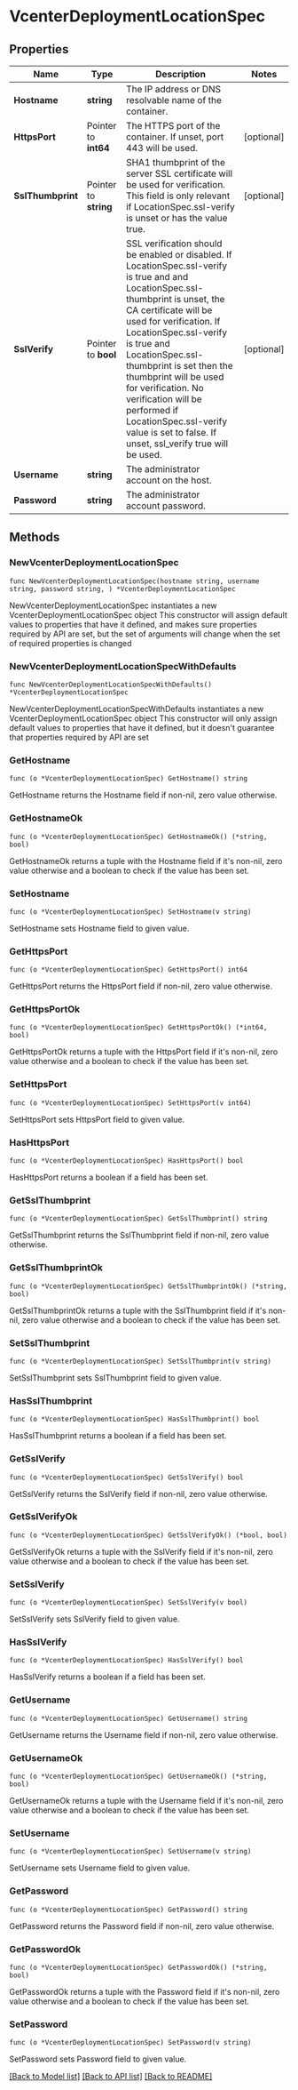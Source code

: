 # VcenterDeploymentLocationSpec

## Properties

Name | Type | Description | Notes
------------ | ------------- | ------------- | -------------
**Hostname** | **string** | The IP address or DNS resolvable name of the container. | 
**HttpsPort** | Pointer to **int64** | The HTTPS port of the container. If unset, port 443 will be used. | [optional] 
**SslThumbprint** | Pointer to **string** | SHA1 thumbprint of the server SSL certificate will be used for verification. This field is only relevant if LocationSpec.ssl-verify is unset or has the value true. | [optional] 
**SslVerify** | Pointer to **bool** | SSL verification should be enabled or disabled. If LocationSpec.ssl-verify is true and and LocationSpec.ssl-thumbprint is unset, the CA certificate will be used for verification. If LocationSpec.ssl-verify is true and LocationSpec.ssl-thumbprint is set then the thumbprint will be used for verification. No verification will be performed if LocationSpec.ssl-verify value is set to false. If unset, ssl_verify true will be used. | [optional] 
**Username** | **string** | The administrator account on the host. | 
**Password** | **string** | The administrator account password. | 

## Methods

### NewVcenterDeploymentLocationSpec

`func NewVcenterDeploymentLocationSpec(hostname string, username string, password string, ) *VcenterDeploymentLocationSpec`

NewVcenterDeploymentLocationSpec instantiates a new VcenterDeploymentLocationSpec object
This constructor will assign default values to properties that have it defined,
and makes sure properties required by API are set, but the set of arguments
will change when the set of required properties is changed

### NewVcenterDeploymentLocationSpecWithDefaults

`func NewVcenterDeploymentLocationSpecWithDefaults() *VcenterDeploymentLocationSpec`

NewVcenterDeploymentLocationSpecWithDefaults instantiates a new VcenterDeploymentLocationSpec object
This constructor will only assign default values to properties that have it defined,
but it doesn't guarantee that properties required by API are set

### GetHostname

`func (o *VcenterDeploymentLocationSpec) GetHostname() string`

GetHostname returns the Hostname field if non-nil, zero value otherwise.

### GetHostnameOk

`func (o *VcenterDeploymentLocationSpec) GetHostnameOk() (*string, bool)`

GetHostnameOk returns a tuple with the Hostname field if it's non-nil, zero value otherwise
and a boolean to check if the value has been set.

### SetHostname

`func (o *VcenterDeploymentLocationSpec) SetHostname(v string)`

SetHostname sets Hostname field to given value.


### GetHttpsPort

`func (o *VcenterDeploymentLocationSpec) GetHttpsPort() int64`

GetHttpsPort returns the HttpsPort field if non-nil, zero value otherwise.

### GetHttpsPortOk

`func (o *VcenterDeploymentLocationSpec) GetHttpsPortOk() (*int64, bool)`

GetHttpsPortOk returns a tuple with the HttpsPort field if it's non-nil, zero value otherwise
and a boolean to check if the value has been set.

### SetHttpsPort

`func (o *VcenterDeploymentLocationSpec) SetHttpsPort(v int64)`

SetHttpsPort sets HttpsPort field to given value.

### HasHttpsPort

`func (o *VcenterDeploymentLocationSpec) HasHttpsPort() bool`

HasHttpsPort returns a boolean if a field has been set.

### GetSslThumbprint

`func (o *VcenterDeploymentLocationSpec) GetSslThumbprint() string`

GetSslThumbprint returns the SslThumbprint field if non-nil, zero value otherwise.

### GetSslThumbprintOk

`func (o *VcenterDeploymentLocationSpec) GetSslThumbprintOk() (*string, bool)`

GetSslThumbprintOk returns a tuple with the SslThumbprint field if it's non-nil, zero value otherwise
and a boolean to check if the value has been set.

### SetSslThumbprint

`func (o *VcenterDeploymentLocationSpec) SetSslThumbprint(v string)`

SetSslThumbprint sets SslThumbprint field to given value.

### HasSslThumbprint

`func (o *VcenterDeploymentLocationSpec) HasSslThumbprint() bool`

HasSslThumbprint returns a boolean if a field has been set.

### GetSslVerify

`func (o *VcenterDeploymentLocationSpec) GetSslVerify() bool`

GetSslVerify returns the SslVerify field if non-nil, zero value otherwise.

### GetSslVerifyOk

`func (o *VcenterDeploymentLocationSpec) GetSslVerifyOk() (*bool, bool)`

GetSslVerifyOk returns a tuple with the SslVerify field if it's non-nil, zero value otherwise
and a boolean to check if the value has been set.

### SetSslVerify

`func (o *VcenterDeploymentLocationSpec) SetSslVerify(v bool)`

SetSslVerify sets SslVerify field to given value.

### HasSslVerify

`func (o *VcenterDeploymentLocationSpec) HasSslVerify() bool`

HasSslVerify returns a boolean if a field has been set.

### GetUsername

`func (o *VcenterDeploymentLocationSpec) GetUsername() string`

GetUsername returns the Username field if non-nil, zero value otherwise.

### GetUsernameOk

`func (o *VcenterDeploymentLocationSpec) GetUsernameOk() (*string, bool)`

GetUsernameOk returns a tuple with the Username field if it's non-nil, zero value otherwise
and a boolean to check if the value has been set.

### SetUsername

`func (o *VcenterDeploymentLocationSpec) SetUsername(v string)`

SetUsername sets Username field to given value.


### GetPassword

`func (o *VcenterDeploymentLocationSpec) GetPassword() string`

GetPassword returns the Password field if non-nil, zero value otherwise.

### GetPasswordOk

`func (o *VcenterDeploymentLocationSpec) GetPasswordOk() (*string, bool)`

GetPasswordOk returns a tuple with the Password field if it's non-nil, zero value otherwise
and a boolean to check if the value has been set.

### SetPassword

`func (o *VcenterDeploymentLocationSpec) SetPassword(v string)`

SetPassword sets Password field to given value.



[[Back to Model list]](../README.md#documentation-for-models) [[Back to API list]](../README.md#documentation-for-api-endpoints) [[Back to README]](../README.md)


